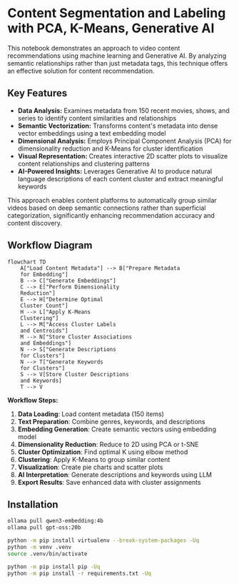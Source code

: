 # Content Segmentation and Labeling with PCA, K-Means, Generative AI

This notebook demonstrates an approach to video content recommendations using machine learning and Generative AI. By analyzing semantic relationships rather than just metadata tags, this technique offers an effective solution for content recommendation.

## Key Features

- **Data Analysis:** Examines metadata from 150 recent movies, shows, and series to identify content similarities and relationships
- **Semantic Vectorization:** Transforms content's metadata into dense vector embeddings using a text embedding model
- **Dimensional Analysis:** Employs Principal Component Analysis (PCA) for dimensionality reduction and K-Means for cluster identification
- **Visual Representation:** Creates interactive 2D scatter plots to visualize content relationships and clustering patterns
- **AI-Powered Insights:** Leverages Generative AI to produce natural language descriptions of each content cluster and extract meaningful keywords

This approach enables content platforms to automatically group similar videos based on deep semantic connections rather than superficial categorization, significantly enhancing recommendation accuracy and content discovery.

## Workflow Diagram

```mermaid
flowchart TD
    A["Load Content Metadata"] --> B["Prepare Metadata 
    for Embedding"]
    B --> C["Generate Embeddings"]
    C --> E["Perform Dimensionality 
    Reduction"]
    E --> H["Determine Optimal
    Cluster Count"]
    H --> L["Apply K-Means 
    Clustering"]
    L --> M["Access Cluster Labels 
    and Centroids"]
    M --> N["Store Cluster Associations 
    and Embeddings"]
    N --> S["Generate Descriptions 
    for Clusters"]
    N --> T["Generate Keywords 
    for Clusters"]
    S --> V[Store Cluster Descriptions 
    and Keywords]
    T --> V
```

**Workflow Steps:**

1. **Data Loading**: Load content metadata (150 items)
2. **Text Preparation**: Combine genres, keywords, and descriptions
3. **Embedding Generation**: Create semantic vectors using embedding model
4. **Dimensionality Reduction**: Reduce to 2D using PCA or t-SNE
5. **Cluster Optimization**: Find optimal K using elbow method
6. **Clustering**: Apply K-Means to group similar content
7. **Visualization**: Create pie charts and scatter plots
8. **AI Interpretation**: Generate descriptions and keywords using LLM
9. **Export Results**: Save enhanced data with cluster assignments

## Installation

```bash
ollama pull qwen3-embedding:4b
ollama pull gpt-oss:20b
```

```bash
python -m pip install virtualenv --break-system-packages -Uq
python -m venv .venv
source .venv/bin/activate

python -m pip install pip -Uq
python -m pip install -r requirements.txt -Uq
```
